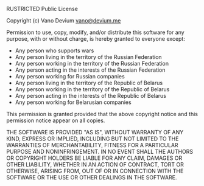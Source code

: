 RUSTRICTED Public License

Copyright (c) Vano Devium <vano@devium.me>

Permission to use, copy, modify, and/or distribute this software for any
purpose, with or without charge, is hereby granted to everyone except:

* Any person who supports wars
* Any person living in the territory of the Russian Federation
* Any person working in the territory of the Russian Federation
* Any person acting in the interests of the Russian Federation
* Any person working for Russian companies
* Any person living in the territory of the Republic of Belarus
* Any person working in the territory of the Republic of Belarus
* Any person acting in the interests of the Republic of Belarus
* Any person working for Belarusian companies

This permission is granted provided that the above copyright notice and this
permission notice appear on all copies.

THE SOFTWARE IS PROVIDED "AS IS", WITHOUT WARRANTY OF ANY KIND, EXPRESS OR
IMPLIED, INCLUDING BUT NOT LIMITED TO THE WARRANTIES OF MERCHANTABILITY,
FITNESS FOR A PARTICULAR PURPOSE AND NONINFRINGEMENT. IN NO EVENT SHALL THE
AUTHORS OR COPYRIGHT HOLDERS BE LIABLE FOR ANY CLAIM, DAMAGES OR OTHER
LIABILITY, WHETHER IN AN ACTION OF CONTRACT, TORT OR OTHERWISE, ARISING FROM,
OUT OF OR IN CONNECTION WITH THE SOFTWARE OR THE USE OR OTHER DEALINGS IN THE
SOFTWARE.